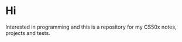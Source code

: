 <h1 color = blue>Hi</h1> 
<p>Interested in programming and this is a repository for my CS50x notes, projects and tests.
</p>
<!---
ScottDerr/ScottDerr is a ✨ special ✨ repository because its `README.md` (this file) appears on your GitHub profile.
You can click the Preview link to take a look at your changes.
--->
